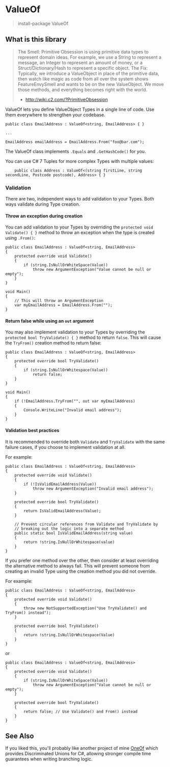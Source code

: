 # ValueOf

> install-package ValueOf

## What is this library

> The Smell: Primitive Obsession is using primitive data types to represent domain ideas. For example, we use a String to represent a message, an Integer to represent an amount of money, or a Struct/Dictionary/Hash to represent a specific object.
> The Fix: Typically, we introduce a ValueObject in place of the primitive data, then watch like magic as code from all over the system shows FeatureEnvySmell and wants to be on the new ValueObject. We move those methods, and everything becomes right with the world.
> - http://wiki.c2.com/?PrimitiveObsession

ValueOf lets you define ValueObject Types in a single line of code. Use them everywhere to strengthen your codebase.

```
public class EmailAddress : ValueOf<string, EmailAddress> { }

...

EmailAddress emailAddress = EmailAddress.From("foo@bar.com");

```

The ValueOf class implements `.Equals` and `.GetHashCode()` for you.

You can use C# 7 Tuples for more complex Types with multiple values:

```
    public class Address : ValueOf<(string firstLine, string secondLine, Postcode postcode), Address> { }

```

### Validation

There are two, independent ways to add validation to your Types. Both ways validate during Type creation.

#### Throw an exception during creation

You can add validation to your Types by overriding the `protected void Validate() { }` method to throw an exception when the type is created using `.From()`:

```
public class EmailAddress : ValueOf<string, EmailAddress>
{
    protected override void Validate()
    {
        if (string.IsNullOrWhiteSpace(Value))
            throw new ArgumentException("Value cannot be null or empty");
    }
}

void Main()
{
    // This will throw an ArgumentException
    var myEmailAddress = EmailAddress.From("");
}
```

#### Return false while using an `out` argument

You may also implement validation to your Types by overriding the `protected bool TryValidate() { }` method to return `false`. This will cause the `TryFrom()` creation method to return false:

```
public class EmailAddress : ValueOf<string, EmailAddress>
{
    protected override bool TryValidate()
    {
        if (string.IsNullOrWhitespace(Value))
            return false;
    }
}

void Main()
{
    if (!EmailAddress.TryFrom("", out var myEmailAddress)
    {
        Console.WriteLine("Invalid email address");
    }
}
```

#### Validation best practices

It is recommended to override both `Validate` and `TryValidate` with the same failure cases, if you choose to implement validation at all.

For example:

```
public class EmailAddress : ValueOf<string, EmailAddress>
{
    protected override void Validate()
    {
        if (!IsValidEmailAddress(Value))
            throw new ArgumentException("Invalid email address");
    }

    protected override bool TryValidate()
    {
        return IsValidEmailAddress(Value);
    }

    // Prevent circular references from Validate and TryValidate by
    // breaking out the logic into a separate method
    public static bool IsValidEmailAddress(string value)
    {
        return !string.IsNullOrWhitespace(value)
    }
}
```

If you prefer one method over the other, then consider at least overriding the alternative method to always fail. This will prevent someone from creating an invalid Type using the creation method you did not override.

For example:

```
public class EmailAddress : ValueOf<string, EmailAddress>
{
    protected override void Validate()
    {
        throw new NotSupportedException("Use TryValidate() and TryFrom() instead");
    }

    protected override bool TryValidate()
    {
        return !string.IsNullOrWhitespace(Value)
    }
}
```

or

```
public class EmailAddress : ValueOf<string, EmailAddress>
{
    protected override void Validate()
    {
        if (string.IsNullOrWhiteSpace(Value))
            throw new ArgumentException("Value cannot be null or empty");
    }

    protected override bool TryValidate()
    {
        return false; // Use Validate() and From() instead
    }
}
```

## See Also

If you liked this, you'll probably like another project of mine [OneOf](https://github.com/mcintyre321/OneOf) which provides Discriminated Unions for C#, allowing stronger compile time guarantees when writing branching logic.